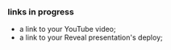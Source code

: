 ### links in progress

- a link to your YouTube video;
- a link to your Reveal presentation's deploy;
